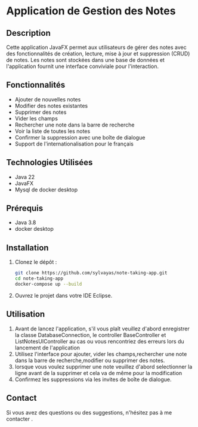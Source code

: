 # Application de Gestion des Notes

## Description

Cette application JavaFX permet aux utilisateurs de gérer des notes avec des fonctionnalités de création, lecture, mise à jour et suppression (CRUD) de notes.
Les notes sont stockées dans une base de données et l'application fournit une interface conviviale pour l'interaction.

## Fonctionnalités

- Ajouter de nouvelles notes
- Modifier des notes existantes
- Supprimer des notes
- Vider les champs
- Rechercher une note dans la barre de recherche
- Voir la liste de toutes les notes
- Confirmer la suppression avec une boîte de dialogue
- Support de l'internationalisation pour le français

## Technologies Utilisées

- Java 22
- JavaFX
- Mysql de docker desktop


## Prérequis

- Java 3.8
- docker desktop


## Installation

1. Clonez le dépôt :
    ```bash
    git clone https://github.com/sylvayas/note-taking-app.git
    cd note-taking-app
    docker-compose up --build 

2. Ouvrez le projet dans votre IDE  Eclipse.



## Utilisation

1. Avant de lancez l'application, s'il vous plaît veuillez d'abord enregistrer la classe DatabaseConnection, le controller BaseController et ListNotesUIController au cas ou vous rencontriez des erreurs lors du lancement de l'application
2. Utilisez l'interface pour ajouter, vider les champs,rechercher une note dans la barre de recherche,modifier ou supprimer des notes.
3. lorsque vous voulez supprimer une note veuillez d'abord selectionner la ligne avant de la supprimer et cela va de même pour la modification  
4. Confirmez les suppressions via les invites de boîte de dialogue.


## Contact

Si vous avez des questions ou des suggestions, n'hésitez pas à me contacter .

